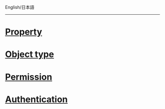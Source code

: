 English/日本語 
***
# [Property](https://github.com/aegif/NemakiWare/wiki/Configuration%28Repository%29:-Property)

# [Object type](https://github.com/aegif/NemakiWare/wiki/Configuration%28Repository%29:-Object-type)

# [Permission](https://github.com/aegif/NemakiWare/wiki/Permission)

# [Authentication](https://github.com/aegif/NemakiWare/wiki/Configuration%28Repository%29:-Authentication)